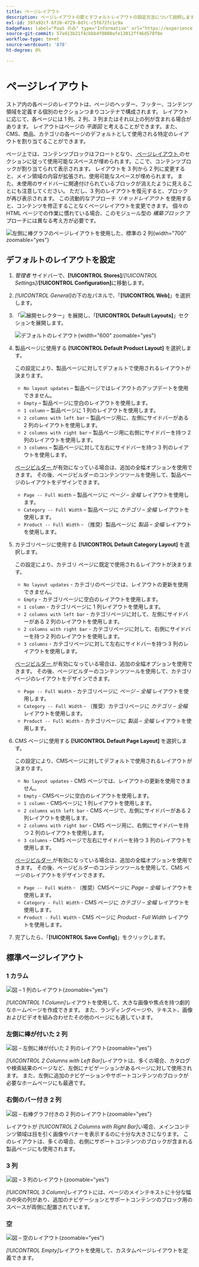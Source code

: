 ```yaml
---
title: ページレイアウト
description: ページレイアウトの節とデフォルトレイアウトの設定方法について説明します。
exl-id: 397a92cf-6f20-4729-8d7c-c5f672fc1c9a
badgePaas: label="PaaS のみ" type="Informative" url="https://experienceleague.adobe.com/ja/docs/commerce/user-guides/product-solutions" tooltip="Adobe Commerce on Cloud プロジェクト（Adobeが管理する PaaS インフラストラクチャ）およびオンプレミスプロジェクトにのみ適用されます。"
source-git-commit: 57a913b21f4cbbb4f0800afe13012ff46d578f8e
workflow-type: tm+mt
source-wordcount: '878'
ht-degree: 0%

---
```


# ページレイアウト

ストア内の各ページのレイアウトは、ページのヘッダー、フッター、コンテンツ領域を定義する個別のセクションつまりコンテナで構成されます。 レイアウトに応じて、各ページには 1 列、2 列、3 列またはそれ以上の列が含まれる場合があります。 レイアウトはページの _平面図_ と考えることができます。また、CMS、商品、カテゴリの各ページのデフォルトとして使用される特定のレイアウトを割り当てることができます。

ページ上では、コンテンツブロックはフロートとなり、[ ページレイアウト ](layout-updates.md) のセクションに従って使用可能なスペースが埋められます。ここで、コンテンツブロックが割り当てられて表示されます。 レイアウトを 3 列から 2 列に変更すると、メイン領域の内容が拡張され、使用可能なスペースが埋められます。 また、未使用のサイドバーに関連付けられているブロックが消えたように見えることにも注意してください。 ただし、3 列のレイアウトを復元すると、ブロックが再び表示されます。 この流動的なアプローチ _リキッドレイアウト_ を使用すると、コンテンツを修正することなくページレイアウトを変更できます。 個々のHTML ページでの作業に慣れている場合、このモジュール型の _構築ブロック_ アプローチには異なる考え方が必要です。

![ 左側に棒グラフのページレイアウトを使用した、標準の 2 列 ](./assets/storefront-2-column-ee.png){width="700" zoomable="yes"}

## デフォルトのレイアウトを設定

1. _管理者_ サイドバーで、**[!UICONTROL Stores]**/_[!UICONTROL Settings]_/**[!UICONTROL Configuration]**&#x200B;に移動します。

1. _[!UICONTROL General]_&#x200B;の下の左パネルで、「**[!UICONTROL Web]**」を選択します。

1. 「![ 展開セレクター ](../assets/icon-display-expand.png)」を展開し、「**[!UICONTROL Default Layouts]**」セクションを展開します。

   ![ デフォルトのレイアウト ](./assets/web-default-layouts.png){width="600" zoomable="yes"}

1. 製品ページに使用する **[!UICONTROL Default Product Layout]** を選択します。

   この設定により、製品ページに対してデフォルトで使用されるレイアウトが決まります。

   - `No layout updates` – 製品ページではレイアウトのアップデートを使用できません。
   - `Empty` – 製品ページに空白のレイアウトを使用します。
   - `1 column` – 製品ページに 1 列のレイアウトを使用します。
   - `2 columns with left bar` – 製品ページ用に、左側にサイドバーがある 2 列のレイアウトを使用します。
   - `2 columns with right bar` – 製品ページ用に右側にサイドバーを持つ 2 列のレイアウトを使用します。
   - `3 columns` – 製品ページに対して左右にサイドバーを持つ 3 列のレイアウトを使用します。

   [ ページビルダー ](../page-builder/introduction.md) が有効になっている場合は、追加の全幅オプションを使用できます。 その後、ページビルダーのコンテンツツールを使用して、製品ページのレイアウトをデザインできます。

   - `Page -- Full Width` – 製品ページに _ページ – 全幅_ レイアウトを使用します。
   - `Category -- Full Width` – 製品ページに _カテゴリ – 全幅_ レイアウトを使用します。
   - `Product -- Full Width` - （推奨）製品ページに _製品 – 全幅_ レイアウトを使用します。

1. カテゴリページに使用する **[!UICONTROL Default Category Layout]** を選択します。

   この設定により、カテゴリ ページに既定で使用されるレイアウトが決まります。

   - `No layout updates` - カテゴリのページでは、レイアウトの更新を使用できません。
   - `Empty` - カテゴリページに空白のレイアウトを使用します。
   - `1 column` - カテゴリページに 1 列レイアウトを使用します。
   - `2 columns with left bar` - カテゴリページに対して、左側にサイドバーがある 2 列のレイアウトを使用します。
   - `2 columns with right bar` - カテゴリページに対して、右側にサイドバーを持つ 2 列のレイアウトを使用します。
   - `3 columns` - カテゴリページに対して左右にサイドバーを持つ 3 列のレイアウトを使用します。

   [ ページビルダー ](../page-builder/introduction.md) が有効になっている場合は、追加の全幅オプションを使用できます。 その後、ページビルダーのコンテンツツールを使用して、カテゴリページのレイアウトをデザインできます。

   - `Page -- Full Width` - カテゴリページに _ページ – 全幅_ レイアウトを使用します。
   - `Category -- Full Width` - （推奨）カテゴリページに _カテゴリ – 全幅_ レイアウトを使用します。
   - `Product -- Full Width` - カテゴリページに _製品 – 全幅_ レイアウトを使用します。

1. CMS ページに使用する **[!UICONTROL Default Page Layout]** を選択します。

   この設定により、CMSページに対してデフォルトで使用されるレイアウトが決まります。

   - `No layout updates` - CMS ページでは、レイアウトの更新を使用できません。
   - `Empty` - CMSページに空白のレイアウトを使用します。
   - `1 column` - CMSページに 1 列レイアウトを使用します。
   - `2 columns with left bar` - CMS ページで、左側にサイドバーがある 2 列レイアウトを使用します。
   - `2 columns with right bar` - CMS ページ用に、右側にサイドバーを持つ 2 列のレイアウトを使用します。
   - `3 columns` - CMS ページで左右にサイドバーを持つ 3 列のレイアウトを使用します。

   [ ページビルダー ](../page-builder/introduction.md) が有効になっている場合は、追加の全幅オプションを使用できます。 その後、ページビルダーのコンテンツツールを使用して、CMS ページのレイアウトをデザインできます。

   - `Page -- Full Width` - （推奨）CMSページに _Page – 全幅_ レイアウトを使用します。
   - `Category - Full Width` - CMS ページに _カテゴリ – 全幅_ レイアウトを使用します。
   - `Product - Full Width` - CMS ページに _Product - Full Width_ レイアウトを使用します。

1. 完了したら、「**[!UICONTROL Save Config]**」をクリックします。

## 標準ページレイアウト

### 1 カラム

![ 図 – 1 列のレイアウト ](./assets/layout-1-col-th.png){zoomable="yes"}

_[!UICONTROL 1 Column]_&#x200B;レイアウトを使用して、大きな画像や焦点を持つ劇的なホームページを作成できます。 また、ランディングページや、テキスト、画像およびビデオを組み合わせたその他のページにも適しています。

### 左側に棒が付いた 2 列

![ 図 – 左側に棒が付いた 2 列のレイアウト ](./assets/layout-2-col-lft-bar-th.png){zoomable="yes"}

_[!UICONTROL 2 Columns with Left Bar]_&#x200B;レイアウトは、多くの場合、カタログや検索結果のページなど、左側にナビゲーションがあるページに対して使用されます。 また、左側に追加のナビゲーションやサポートコンテンツのブロックが必要なホームページにも最適です。

### 右側のバー付き 2 列

![ 図 – 右棒グラフ付きの 2 列のレイアウト ](./assets/layout-2-col-rt-bar-th.png){zoomable="yes"}

レイアウトが _[!UICONTROL 2 Columns with Right Bar]_&#x200B;い場合、メインコンテンツ領域は目を引く画像やバナーを表示するのに十分な大きさになります。 このレイアウトは、多くの場合、右側にサポートコンテンツのブロックが含まれる製品ページにも使用されます。

### 3 列

![ 図 – 3 列のレイアウト ](./assets/layout-3-col-th.png){zoomable="yes"}

_[!UICONTROL 3 Column]_&#x200B;レイアウトには、ページのメインテキストに十分な幅の中央の列があり、追加のナビゲーションとサポートコンテンツのブロック用のスペースが両側に配置されています。

### 空

![ 図 – 空のレイアウト ](./assets/layout-blank-th.png){zoomable="yes"}

_[!UICONTROL Empty]_&#x200B;レイアウトを使用して、カスタムページレイアウトを定義できます。
